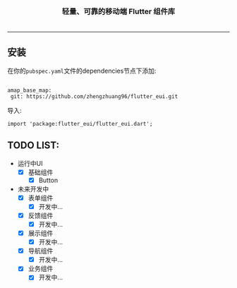 <p align="center">
    <!-- <img alt="logo" src="https://img.yzcdn.cn/vant/logo.png" width="120" style="margin-bottom: 10px;"> -->
</p>
<h3 align="center" style="margin: 30px 0 35px;">轻量、可靠的移动端 Flutter 组件库</h3>

---

## 安装
在你的`pubspec.yaml`文件的dependencies节点下添加:
```

amap_base_map: 
 git: https://github.com/zhengzhuang96/flutter_eui.git

```

导入:
```
import 'package:flutter_eui/flutter_eui.dart';
```

## TODO LIST:
* 运行中UI
    * [x] 基础组件
        * [x] Button
* 未来开发中
    * [x] 表单组件
        * [x] 开发中...
    * [x] 反馈组件
        * [x] 开发中...
    * [x] 展示组件
        * [x] 开发中...
    * [x] 导航组件
        * [x] 开发中...
    * [x] 业务组件
        * [x] 开发中...